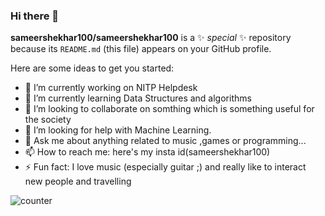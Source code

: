 ### Hi there 👋


**sameershekhar100/sameershekhar100** is a ✨ _special_ ✨ repository because its `README.md` (this file) appears on your GitHub profile.

Here are some ideas to get you started:

- 🔭 I’m currently working on NITP Helpdesk 
- 🌱 I’m currently learning Data Structures and algorithms
- 👯 I’m looking to collaborate on somthing which is something useful for the society
- 🤔 I’m looking for help with Machine Learning.
- 💬 Ask me about anything related to music ,games or programming...
- 📫 How to reach me: here's my insta id(sameershekhar100)
- ⚡ Fun fact: I love music (especially guitar ;) and really like to interact new people and travelling

<!-- ![Github stats](https://github-readme-stats.vercel.app/api?username=sameershekhar100)
 -->
 ![counter](https://enxv7gvg086v1hj.m.pipedream.net)

